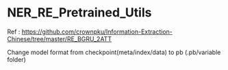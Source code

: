 # NER_RE_Pretrained_Utils

Ref :
https://github.com/crownpku/Information-Extraction-Chinese/tree/master/RE_BGRU_2ATT

Change model format from checkpoint(meta/index/data) to pb (.pb/variable folder)

